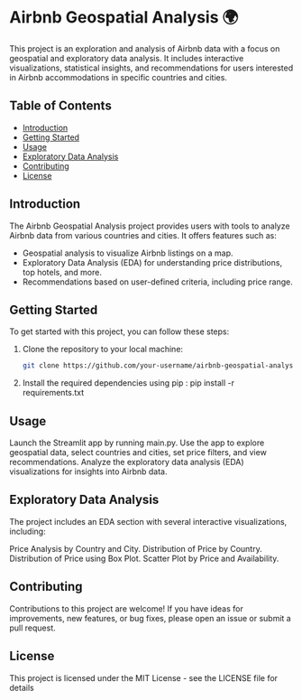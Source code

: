 # Airbnb Geospatial Analysis 🌍

This project is an exploration and analysis of Airbnb data with a focus on geospatial and exploratory data analysis. It includes interactive visualizations, statistical insights, and recommendations for users interested in Airbnb accommodations in specific countries and cities.

## Table of Contents

- [Introduction](#introduction)
- [Getting Started](#getting-started)
- [Usage](#usage)
- [Exploratory Data Analysis](#exploratory-data-analysis)
- [Contributing](#contributing)
- [License](#license)

## Introduction

The Airbnb Geospatial Analysis project provides users with tools to analyze Airbnb data from various countries and cities. It offers features such as:

- Geospatial analysis to visualize Airbnb listings on a map.
- Exploratory Data Analysis (EDA) for understanding price distributions, top hotels, and more.
- Recommendations based on user-defined criteria, including price range.

## Getting Started
To get started with this project, you can follow these steps:

1. Clone the repository to your local machine:

   ```bash
   git clone https://github.com/your-username/airbnb-geospatial-analysis.git
2. Install the required dependencies using pip : pip install -r requirements.txt

## Usage
Launch the Streamlit app by running main.py.
Use the app to explore geospatial data, select countries and cities, set price filters, and view recommendations.
Analyze the exploratory data analysis (EDA) visualizations for insights into Airbnb data.

## Exploratory Data Analysis
The project includes an EDA section with several interactive visualizations, including:

Price Analysis by Country and City.
Distribution of Price by Country.
Distribution of Price using Box Plot.
Scatter Plot by Price and Availability.

## Contributing
Contributions to this project are welcome! If you have ideas for improvements, new features, or bug fixes, please open an issue or submit a pull request.

## License
This project is licensed under the MIT License - see the LICENSE file for details

